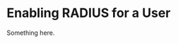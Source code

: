 [title]: # (Enabling RADIUS for a User)
[tags]: # (XXX)
[priority]: # (2291)
# Enabling RADIUS for a User
Something here.
